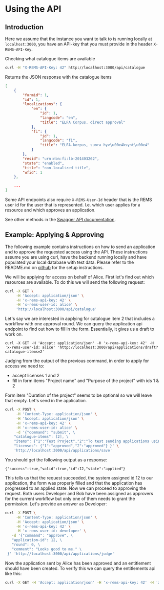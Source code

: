# Using the API

## Introduction

Here we assume that the instance you want to talk to is running locally at `localhost:3000`, you have an API-key that you must provide in the header `X-REMS-API-Key`.

Checking what catalogue items are available

```sh
curl -H "X-REMS-API-Key: 42" http://localhost:3000/api/catalogue
```

Returns the JSON response with the catalogue items

```json
[
    {
        "formid": 1,
        "id": 1,
        "localizations": {
            "en": {
                "id": 1,
                "langcode": "en",
                "title": "ELFA Corpus, direct approval"
            },
            "fi": {
                "id": 1,
                "langcode": "fi",
                "title": "ELFA-korpus, suora hyv\u00e4ksynt\u00e4"
            }
        },
        "resid": "urn:nbn:fi:lb-201403262",
        "state": "enabled",
        "title": "non-localized title",
        "wfid": 1
    },

    ...
]
```

Some API endpoints also require `X-REMS-User-Id` header that is the REMS user id for the user that is represented. I.e. which user applies for a resource and which approves an application.

See other methods in the [Swagger API documentation](https://rems2demo.csc.fi/swagger-ui).

## Example: Applying & Approving

The following example contains instructions on how to send an application and to approve the requested access using the API. These instructions assume you are using curl, have the backend running locally and have populated your local database with test data. Please refer to the README.md on [github](https://github.com/CSCfi/rems) for the setup instructions.

We will be applying for access on behalf of Alice. First let's find out which resources are available. To do this we will send the following request:

```sh
curl -X GET \
     -H 'Accept: application/json' \
     -H 'x-rems-api-key: 42' \
     -H 'x-rems-user-id: alice' \
     'http://localhost:3000/api/catalogue'
```

Let's say we are interested in applying for catalogue item 2 that includes a workflow with one approval round. We can query the application api endpoint to find out how to fill in the form. Essentially, it gives us a draft to work on.

```
curl -X GET -H 'Accept: application/json' -H 'x-rems-api-key: 42' -H 'x-rems-user-id: alice' 'http://localhost:3000/api/applications/draft?catalogue-items=2'
```

Judging from the output of the previous command, in order to apply for access we need to:

* accept licenses 1 and 2
* fill in form items "Project name" and "Purpose of the project" with ids 1 & 2

Form item "Duration of the project" seems to be optional so we will leave that empty. Let's send in the application.

```sh
curl -X POST \
     -H 'Content-Type: application/json' \
     -H 'Accept: application/json' \
     -H 'x-rems-api-key: 42' \
     -H 'x-rems-user-id: alice' \
     -d '{"command": "submit", \
    "catalogue-items": [2], \
    "items": {"1":"Test Project","2":"To test sending applications using the api"}, \
    "licenses": {"1":"approved","2":"approved"} }' \
    'http://localhost:3000/api/applications/save'
```

You should get the following output as a response:

```
{"success":true,"valid":true,"id":12,"state":"applied"}
```

This tells us that the request succeeded, the system assigned id 12 to our application, the form was properly filled and that the application has progressed to an applied state. Now we can proceed to approving the request. Both users Developer and Bob have been assigned as approvers for the current workflow but only one of them needs to grant the permission. Let's provide an answer as Developer:

```sh
curl -X POST \
     -H 'Content-Type: application/json' \
     -H 'Accept: application/json' \
     -H 'x-rems-api-key: 42' \
     -H 'x-rems-user-id: developer' \
   -d '{"command": "approve", \
   "application-id": 12, \
   "round": 0, \
   "comment": "Looks good to me." \
 }' 'http://localhost:3000/api/applications/judge'
```

Now the application sent by Alice has been approved and an entitlement should have been created. To verify this we can query the entitlements api like this:

```sh
curl -X GET -H 'Accept: application/json' -H 'x-rems-api-key: 42' -H 'x-rems-user-id: developer' 'http://localhost:3000/api/entitlements?user=alice'
```
